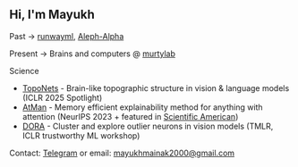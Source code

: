 ## Hi, I'm Mayukh

<!--

[![twitter](https://img.shields.io/twitter/url?label=Twitter%20%40mayukh091&style=social&url=https%3A%2F%2Ftwitter.com%2Fmayukh091)](https://twitter.com/mayukh091)
[![blog](https://img.shields.io/twitter/url?color=Black&label=Blog&style=flat-square&url=https%3A%2F%2Fmayukhdeb.github.io%2Fblog%2F)](https://mayukhdeb.github.io/blog/)
[![notes](https://img.shields.io/twitter/url?color=Black&label=Notes&style=flat-square&url=https%3A%2F%2Fmayukhdeb.github.io%2Fnotes%2F)](https://mayukhdeb.github.io/notes/)
-->

<!--
<code><img height="20" src="https://avatars0.githubusercontent.com/u/21003710?s=200&v=4"></code>
<code><img height="20" src="https://camo.githubusercontent.com/37d9964b95f38c96ed2cce75182f7ebda4b90f64/68747470733a2f2f676863646e2e7261776769742e6f72672f6e756d70792f6e756d70792f6d61737465722f6272616e64696e672f69636f6e732f7072696d6172792f6e756d70796c6f676f2e737667"></code>
<code><img height="20" src="https://avatars1.githubusercontent.com/u/5009934?s=200&v=4"></code>
<code><img height="20" src="https://camo.githubusercontent.com/5cb734f6fc37f645dc900e35559c60d91cc6b550/68747470733a2f2f6465762e70616e6461732e696f2f7374617469632f696d672f70616e6461732e737667"></code>
<code><img height="20" src="https://avatars3.githubusercontent.com/u/288277?s=200&v=4"></code>
-->

Past -> [runwayml](https://runwayml.com), [Aleph-Alpha](https://aleph-alpha.com/)

Present -> Brains and computers @ [murtylab](https://www.murtylab.com)

Science 
- [TopoNets](https://toponets.github.io) - Brain-like topographic structure in vision & language models (ICLR 2025 Spotlight)
- [AtMan](https://arxiv.org/abs/2301.08110) - Memory efficient explainability method for anything with attention (NeurIPS 2023 + featured in [Scientific American](https://www.scientificamerican.com/article/new-tool-reveals-how-ai-makes-decisions/))
- [DORA](https://arxiv.org/abs/2206.04530) - Cluster and explore outlier neurons in vision models (TMLR, ICLR trustworthy ML workshop)

<!--
<p align="center">
<img src="https://raw.githubusercontent.com/Mayukhdeb/Mayukhdeb/master/deep_chicken_terminator.gif" width = "25%"/>
</p>
-->

Contact: [Telegram](https://t.me/mayukhdeb) or email: [mayukhmainak2000@gmail.com](mailto:mayukhmainak2000@gmail.com)
